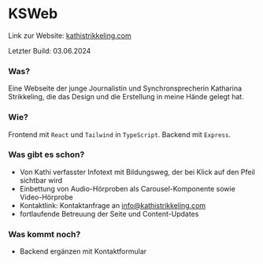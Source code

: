 # KSWeb

Link zur Website: [kathistrikkeling.com](kathistrikkeling.com) 

Letzter Build: 03.06.2024

### Was?
Eine Webseite der junge Journalistin und Synchronsprecherin Katharina Strikkeling, die das Design und die Erstellung in meine Hände gelegt hat.

### Wie?
Frontend mit `React` und `Tailwind` in `TypeScript`. Backend mit `Express`.

### Was gibt es schon?
- Von Kathi verfasster Infotext mit Bildungsweg, der bei Klick auf den Pfeil sichtbar wird
- Einbettung von Audio-Hörproben als Carousel-Komponente sowie Video-Hörprobe
- Kontaktlink: Kontaktanfrage an info@kathistrikkeling.com
- fortlaufende Betreuung der Seite und Content-Updates

### Was kommt noch?
- Backend ergänzen mit Kontaktformular
